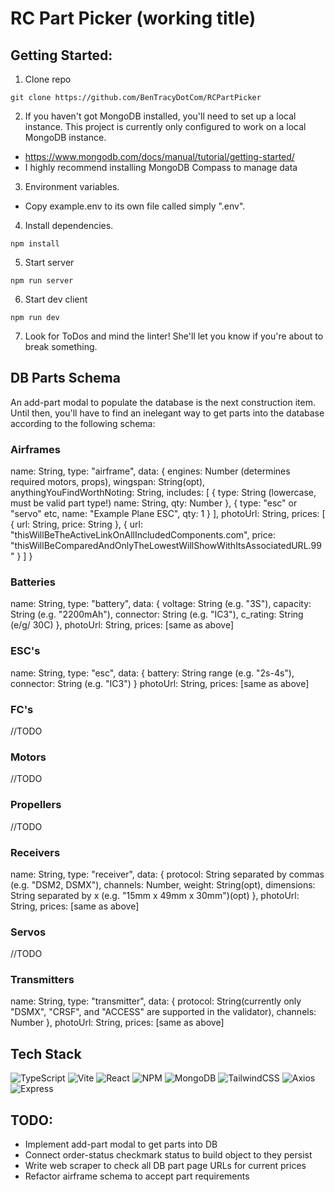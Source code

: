 # RC Part Picker (working title)

## Getting Started:
1. Clone repo
```
git clone https://github.com/BenTracyDotCom/RCPartPicker
```
2. If you haven't got MongoDB installed, you'll need to set up a local instance. This project is currently only configured to work on a local MongoDB instance.
 - https://www.mongodb.com/docs/manual/tutorial/getting-started/
 - I highly recommend installing MongoDB Compass to manage data
3. Environment variables.
 - Copy example.env to its own file called simply ".env".
4. Install dependencies.
```
npm install
```
5. Start server
```
npm run server
```
6. Start dev client
```
npm run dev
```
7. Look for ToDos and mind the linter! She'll let you know if you're about to break something.

## DB Parts Schema
An add-part modal to populate the database is the next construction item. Until then, you'll have to find an inelegant way to get parts into the database according to the following schema:

### Airframes
name: String,
type: "airframe",
data: {
  engines: Number (determines required motors, props),
  wingspan: String(opt),
  anythingYouFindWorthNoting: String,
  includes: [
    {
      type: String (lowercase, must be valid part type!)
      name: String,
      qty: Number
    },
    {
      type: "esc" or "servo" etc,
      name: "Example Plane ESC",
      qty: 1
    }
  ],
  photoUrl: String,
  prices: [
    {
      url: String,
      price: String
    },
    {
      url: "thisWillBeTheActiveLinkOnAllIncludedComponents.com",
      price: "thisWillBeComparedAndOnlyTheLowestWillShowWithItsAssociatedURL.99"
    }
  ]
}

### Batteries
name: String,
type: "battery",
data: {
  voltage: String (e.g. "3S"),
  capacity: String (e.g. "2200mAh"),
  connector: String (e.g. "IC3"),
  c_rating: String (e/g/ 30C)
},
photoUrl: String,
prices: [same as above]

### ESC's
name: String,
type: "esc",
data: {
  battery: String range (e.g. "2s-4s"),
  connector: String (e.g. "IC3")
}
photoUrl: String,
prices: [same as above]

### FC's
//TODO

### Motors
//TODO

### Propellers
//TODO

### Receivers
name: String,
type: "receiver",
data: {
  protocol: String separated by commas (e.g. "DSM2, DSMX"),
  channels: Number,
  weight: String(opt),
  dimensions: String separated by x (e.g. "15mm x 49mm x 30mm")(opt)
},
photoUrl: String,
prices: [same as above]

### Servos
//TODO

### Transmitters
name: String,
type: "transmitter",
data: {
  protocol: String(currently only "DSMX", "CRSF", and "ACCESS" are supported in the validator),
  channels: Number
},
photoUrl: String,
prices: [same as above]


## Tech Stack

![TypeScript](https://img.shields.io/badge/typescript-%23007ACC.svg?style=for-the-badge&logo=typescript&logoColor=white)
![Vite](https://img.shields.io/badge/vite-%23646CFF.svg?style=for-the-badge&logo=vite&logoColor=white)
![React](https://img.shields.io/badge/react-%2320232a.svg?style=for-the-badge&logo=react&logoColor=%2361DAFB)
![NPM](https://img.shields.io/badge/NPM-%23CB3837.svg?style=for-the-badge&logo=npm&logoColor=white)
![MongoDB](https://img.shields.io/badge/MongoDB-%234ea94b.svg?style=for-the-badge&logo=mongodb&logoColor=white)
![TailwindCSS](https://img.shields.io/badge/tailwindcss-%2338B2AC.svg?style=for-the-badge&logo=tailwind-css&logoColor=white)
![Axios](https://img.shields.io/badge/-Axios-671ddf?logo=axios&logoColor=black&style=for-the-badge)
![Express](https://img.shields.io/badge/-Express-DCDCDC?logo=express&logoColor=black&style=for-the-badge)

## TODO:
- Implement add-part modal to get parts into DB
- Connect order-status checkmark status to build object to they persist
- Write web scraper to check all DB part page URLs for current prices
- Refactor airframe schema to accept part requirements